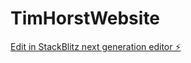 # TimHorstWebsite

[Edit in StackBlitz next generation editor ⚡️](https://stackblitz.com/~/github.com/Chris-June/TimHorstWebsite)